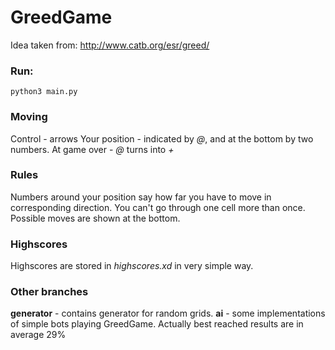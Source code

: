 # GreedGame
Idea taken from: http://www.catb.org/esr/greed/

### Run:
```
python3 main.py
```
### Moving

Control - arrows
Your position - indicated by *@*, and at the bottom by two numbers. At game over - *@* turns into *+*

### Rules

Numbers around your position say how far you have to move in corresponding direction.
You can't go through one cell more than once. Possible moves are shown at the bottom.

### Highscores
Highscores are stored in _highscores.xd_ in very simple way.

### Other branches

**generator** - contains generator for random grids.
**ai** - some implementations of simple bots playing GreedGame. Actually best reached results are in average 29%
